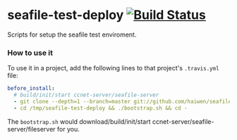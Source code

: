 seafile-test-deploy [![Build Status](https://secure.travis-ci.org/haiwen/seafile-test-deploy.svg?branch=master)](http://travis-ci.org/haiwen/seafile-test-deploy)
===================

Scripts for setup the seafile test enviroment.

### How to use it

To use it in a project, add the following lines to that project's `.travis.yml` file:

```yaml
before_install:
  # build/init/start ccnet-server/seafile-server
  - git clone --depth=1 --branch=master git://github.com/haiwen/seafile-test-deploy /tmp/seafile-test-deploy
  - cd /tmp/seafile-test-deploy && ./bootstrap.sh && cd -
```

The `bootstrap.sh` would download/build/init/start ccnet-server/seafile-server/fileserver for you.
